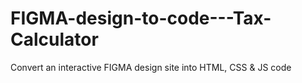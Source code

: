 # FIGMA-design-to-code---Tax-Calculator
Convert an interactive FIGMA design site into HTML, CSS &amp; JS code
